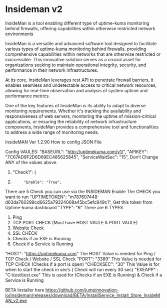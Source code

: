 # Insideman v2
InsideMan is a tool enabling different type of  uptime-kuma monitoring behind firewalls, offering capabilities within otherwise restricted network environments

InsideMan is a versatile and advanced software tool designed to facilitate various types of uptime-kuma monitoring behind firewalls, providing comprehensive capabilities within networks that are otherwise restricted or inaccessible. 
This innovative solution serves as a crucial asset for organizations seeking to maintain operational integrity, security, and performance in their network infrastructures.

At its core, InsideMan leverages rest API to penetrate firewall barriers, it enables seamless and undetectable access to critical network resources, allowing for real-time observation and analysis of system uptime and performance metrics.

One of the key features of InsideMan is its ability to adapt to diverse monitoring requirements. Whether it's tracking the availability and responsiveness of web servers, monitoring the uptime of mission-critical applications, 
or ensuring the reliability of network infrastructure components, InsideMan provides a comprehensive tool and functionalities to address a wide range of monitoring needs.

InsideMAN Ver 1.2.90
How to config JSON File

Config VAULES:
"BASEURL": "http://uptimekuma.com/v1/",
    "APIKEY": "7C67AD9F2D6D69EC485625845",
    "ServiceWaitSec": "15",
Don’t Change ANY of the values above.
1)	"Check1": {
2)	        "Enable": "True",
There are 5 Check you can use via the INSIDEMAN 
    Enable The CHECK you want to run
"UPTIMETOKEN": "m787607448-d63da760299cd6625a79324068a45bc5efc849c1",
Get this token from Uptime-kuma dashboard
"TYPE": "6"
There are 6 TYPES
1)	Ping
2)	TCP PORT CHECK
(Must have HOST VAULE & PORT VAULE)
3)	Website Check
4)	SSL CHECK
5)	Checks if an EXE is Running
6)	Check if a Service is Running

"HOST": "https://uptimekuma.com"
The HOST Value is needed for Ping / TCP Check / Website / SSL Check 
"PORT": "3389"
This Value is needed for TCP CHECK (Checks if a port is open)
"CHECKSEC": "30"
This Value is for when to start the check in sec’s ( Check will run every 30 sec)
"EXEAPP" : "C:\test\test.exe"
This is used for (Checks if an EXE is Running) & Check if a Service is Running

BETA Installer here https://github.com/jumpinnovation-io/insideman/releases/download/BETA/InstallService_Install_Store_InsideMAN_v2.exe
